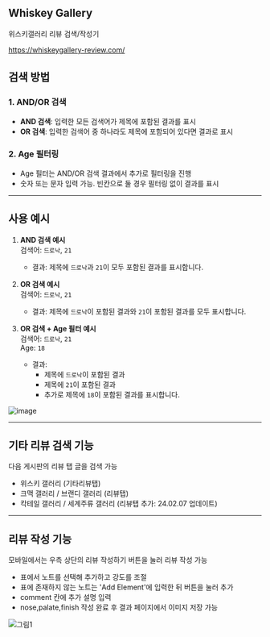 ## Whiskey Gallery
위스키갤러리 리뷰 검색/작성기 

https://whiskeygallery-review.com/

## 검색 방법

### 1. AND/OR 검색
- **AND 검색**: 입력한 모든 검색어가 제목에 포함된 결과를 표시 
- **OR 검색**: 입력한 검색어 중 하나라도 제목에 포함되어 있다면 결과로 표시

### 2. Age 필터링
- Age 필터는 AND/OR 검색 결과에서 추가로 필터링을 진행 
- 숫자 또는 문자 입력 가능. 빈칸으로 둘 경우 필터링 없이 결과를 표시

---

## 사용 예시

1. **AND 검색 예시**  
   검색어: `드로낙`, `21`  
   - 결과: 제목에 `드로낙`과 `21`이 모두 포함된 결과를 표시합니다.

2. **OR 검색 예시**  
   검색어: `드로낙`, `21`  
   - 결과: 제목에 `드로낙`이 포함된 결과와 `21`이 포함된 결과를 모두 표시합니다.

3. **OR 검색 + Age 필터 예시**  
   검색어: `드로낙`, `21`  
   Age: `18`  
   - 결과:  
     - 제목에 `드로낙`이 포함된 결과  
     - 제목에 `21`이 포함된 결과  
     - 추가로 제목에 `18`이 포함된 결과를 표시합니다.

![image](https://github.com/user-attachments/assets/c7692218-fde5-48cd-a9ac-e5cb24730827)

---

## 기타 리뷰 검색 기능

다음 게시판의 리뷰 탭 글을 검색 가능
- 위스키 갤러리 (기타리뷰탭)
- 크맥 갤러리 / 브랜디 갤러리 (리뷰탭)
- 칵테일 갤러리 / 세계주류 갤러리 (리뷰탭 추가: 24.02.07 업데이트)

---

## 리뷰 작성 기능

모바일에서는 우측 상단의 리뷰 작성하기 버튼을 눌러 리뷰 작성 가능
- 표에서 노트를 선택해 추가하고 강도를 조절
- 표에 존재하지 않는 노트는 'Add Element'에 입력한 뒤 버튼을 눌러 추가
- comment 칸에 추가 설명 입력
- nose,palate,finish 작성 완료 후 결과 페이지에서 이미지 저장 가능

![그림1](https://github.com/user-attachments/assets/70d8f838-ad79-41c9-9b71-73766ba02af0)

